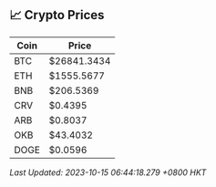## 📈 Crypto Prices

| Coin | Price |
| ---- | ----- |
| BTC | $26841.3434 |
| ETH | $1555.5677 |
| BNB | $206.5369 |
| CRV | $0.4395 |
| ARB | $0.8037 |
| OKB | $43.4032 |
| DOGE | $0.0596 |

_Last Updated: 2023-10-15 06:44:18.279 +0800 HKT_
